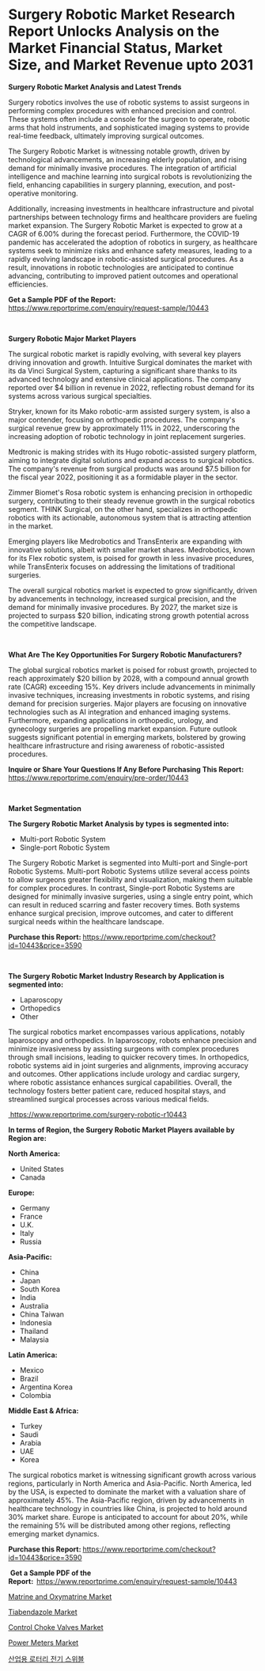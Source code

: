 <p><h1>Surgery Robotic Market Research Report Unlocks Analysis on the Market Financial Status, Market Size, and Market Revenue upto 2031</h1></p><p><strong>Surgery Robotic Market Analysis and Latest Trends</strong></p>
<p><p>Surgery robotics involves the use of robotic systems to assist surgeons in performing complex procedures with enhanced precision and control. These systems often include a console for the surgeon to operate, robotic arms that hold instruments, and sophisticated imaging systems to provide real-time feedback, ultimately improving surgical outcomes.</p><p>The Surgery Robotic Market is witnessing notable growth, driven by technological advancements, an increasing elderly population, and rising demand for minimally invasive procedures. The integration of artificial intelligence and machine learning into surgical robots is revolutionizing the field, enhancing capabilities in surgery planning, execution, and post-operative monitoring.</p><p>Additionally, increasing investments in healthcare infrastructure and pivotal partnerships between technology firms and healthcare providers are fueling market expansion. The Surgery Robotic Market is expected to grow at a CAGR of 6.00% during the forecast period. Furthermore, the COVID-19 pandemic has accelerated the adoption of robotics in surgery, as healthcare systems seek to minimize risks and enhance safety measures, leading to a rapidly evolving landscape in robotic-assisted surgical procedures. As a result, innovations in robotic technologies are anticipated to continue advancing, contributing to improved patient outcomes and operational efficiencies.</p></p>
<p><strong>Get a Sample PDF of the Report:&nbsp;</strong> <a href="https://www.reportprime.com/enquiry/request-sample/10443">https://www.reportprime.com/enquiry/request-sample/10443</a></p>
<p>&nbsp;</p>
<p><strong>Surgery Robotic Major Market Players</strong></p>
<p><p>The surgical robotic market is rapidly evolving, with several key players driving innovation and growth. Intuitive Surgical dominates the market with its da Vinci Surgical System, capturing a significant share thanks to its advanced technology and extensive clinical applications. The company reported over $4 billion in revenue in 2022, reflecting robust demand for its systems across various surgical specialties.</p><p>Stryker, known for its Mako robotic-arm assisted surgery system, is also a major contender, focusing on orthopedic procedures. The company's surgical revenue grew by approximately 11% in 2022, underscoring the increasing adoption of robotic technology in joint replacement surgeries.</p><p>Medtronic is making strides with its Hugo robotic-assisted surgery platform, aiming to integrate digital solutions and expand access to surgical robotics. The company's revenue from surgical products was around $7.5 billion for the fiscal year 2022, positioning it as a formidable player in the sector.</p><p>Zimmer Biomet's Rosa robotic system is enhancing precision in orthopedic surgery, contributing to their steady revenue growth in the surgical robotics segment. THINK Surgical, on the other hand, specializes in orthopedic robotics with its actionable, autonomous system that is attracting attention in the market.</p><p>Emerging players like Medrobotics and TransEnterix are expanding with innovative solutions, albeit with smaller market shares. Medrobotics, known for its Flex robotic system, is poised for growth in less invasive procedures, while TransEnterix focuses on addressing the limitations of traditional surgeries.</p><p>The overall surgical robotics market is expected to grow significantly, driven by advancements in technology, increased surgical precision, and the demand for minimally invasive procedures. By 2027, the market size is projected to surpass $20 billion, indicating strong growth potential across the competitive landscape.</p></p>
<p>&nbsp;</p>
<p><strong>What Are The Key Opportunities For Surgery Robotic Manufacturers?</strong></p>
<p><p>The global surgical robotics market is poised for robust growth, projected to reach approximately $20 billion by 2028, with a compound annual growth rate (CAGR) exceeding 15%. Key drivers include advancements in minimally invasive techniques, increasing investments in robotic systems, and rising demand for precision surgeries. Major players are focusing on innovative technologies such as AI integration and enhanced imaging systems. Furthermore, expanding applications in orthopedic, urology, and gynecology surgeries are propelling market expansion. Future outlook suggests significant potential in emerging markets, bolstered by growing healthcare infrastructure and rising awareness of robotic-assisted procedures.</p></p>
<p><strong>Inquire or Share Your Questions If Any Before Purchasing This Report:</strong> <a href="https://www.reportprime.com/enquiry/pre-order/10443">https://www.reportprime.com/enquiry/pre-order/10443</a></p>
<p>&nbsp;</p>
<p><strong>Market Segmentation</strong></p>
<p><strong>The Surgery Robotic Market Analysis by types is segmented into:</strong></p>
<p><ul><li>Multi-port Robotic System</li><li>Single-port Robotic System</li></ul></p>
<p><p>The Surgery Robotic Market is segmented into Multi-port and Single-port Robotic Systems. Multi-port Robotic Systems utilize several access points to allow surgeons greater flexibility and visualization, making them suitable for complex procedures. In contrast, Single-port Robotic Systems are designed for minimally invasive surgeries, using a single entry point, which can result in reduced scarring and faster recovery times. Both systems enhance surgical precision, improve outcomes, and cater to different surgical needs within the healthcare landscape.</p></p>
<p><strong>Purchase this Report:&nbsp;</strong><a href="https://www.reportprime.com/checkout?id=10443&price=3590">https://www.reportprime.com/checkout?id=10443&price=3590</a></p>
<p>&nbsp;</p>
<p><strong>The Surgery Robotic Market Industry Research by Application is segmented into:</strong></p>
<p><ul><li>Laparoscopy</li><li>Orthopedics</li><li>Other</li></ul></p>
<p><p>The surgical robotics market encompasses various applications, notably laparoscopy and orthopedics. In laparoscopy, robots enhance precision and minimize invasiveness by assisting surgeons with complex procedures through small incisions, leading to quicker recovery times. In orthopedics, robotic systems aid in joint surgeries and alignments, improving accuracy and outcomes. Other applications include urology and cardiac surgery, where robotic assistance enhances surgical capabilities. Overall, the technology fosters better patient care, reduced hospital stays, and streamlined surgical processes across various medical fields.</p></p>
<p><a href="https://www.reportprime.com/surgery-robotic-r10443">&nbsp;https://www.reportprime.com/surgery-robotic-r10443</a></p>
<p><strong>In terms of Region, the Surgery Robotic Market Players available by Region are:</strong></p>
<p>
    <p> <strong> North America: </strong>
        <ul>
            <li>United States</li>
            <li>Canada</li>
        </ul>
        </p> 
    <p> <strong> Europe: </strong>
        <ul>
            <li>Germany</li>
            <li>France</li>
            <li>U.K.</li>
            <li>Italy</li>
            <li>Russia</li>
        </ul>
        </p> 
    <p> <strong> Asia-Pacific: </strong>
        <ul>
            <li>China</li>
            <li>Japan</li>
            <li>South Korea</li>
            <li>India</li>
            <li>Australia</li>
            <li>China Taiwan</li>
            <li>Indonesia</li>
            <li>Thailand</li>
            <li>Malaysia</li>
        </ul>
        </p> 
    <p> <strong> Latin America: </strong>
        <ul>
            <li>Mexico</li>
            <li>Brazil</li>
            <li>Argentina Korea</li>
            <li>Colombia</li>
        </ul>
        </p> 
    <p> <strong> Middle East & Africa: </strong>
        <ul>
            <li>Turkey</li>
            <li>Saudi</li>
            <li>Arabia</li>
            <li>UAE</li>
            <li>Korea</li>
        </ul>
    </p>
    </p>
<p><p>The surgical robotics market is witnessing significant growth across various regions, particularly in North America and Asia-Pacific. North America, led by the USA, is expected to dominate the market with a valuation share of approximately 45%. The Asia-Pacific region, driven by advancements in healthcare technology in countries like China, is projected to hold around 30% market share. Europe is anticipated to account for about 20%, while the remaining 5% will be distributed among other regions, reflecting emerging market dynamics.</p></p>
<p><strong>Purchase this Report: </strong><a href="https://www.reportprime.com/checkout?id=10443&price=3590">https://www.reportprime.com/checkout?id=10443&price=3590</a></p>
<p>&nbsp;<strong>Get a Sample PDF of the Report:&nbsp;&nbsp;</strong><a href="https://www.reportprime.com/enquiry/request-sample/10443">https://www.reportprime.com/enquiry/request-sample/10443</a></p>
<p><strong></strong></p>
<p><p><a href="https://medium.com/@lottierunte1948/the-matrine-and-oxymatrine-market-report-analyzes-important-operational-and-performance-data-so-e18d67035b5d">Matrine and Oxymatrine Market</a></p><p><a href="https://www.linkedin.com/pulse/future-insights-tiabendazole-market-trends-regional-analysis-h4v2f?trackingId=g90kg2vmT2yNWojQouWeSw%3D%3D">Tiabendazole Market</a></p><p><a href="https://medium.com/@lottierunte1948/market-dynamics-and-future-trends-in-the-global-control-choke-valves-market-sector-forecasted-for-54d530e2088e">Control Choke Valves Market</a></p><p><a href="https://issuu.com/reportprime-2/docs/power-meters-market-size-2030.pptx_67682621170c9a">Power Meters Market</a></p><p><a href="https://medium.com/@puputzim_20688/industrial-rotary-electrical-swivel-market-%EC%9D%98-%EA%B8%80%EB%A1%9C%EB%B2%8C-%EC%8B%9C%EC%9E%A5-%EA%B0%9C%EC%9A%94%EB%8A%94-%EC%A0%84-%EC%84%B8%EA%B3%84-%EB%B0%8F-%EC%A3%BC%EC%9A%94-%EC%8B%9C%EC%9E%A5%EC%9D%98-%EC%82%B0%EC%97%85%EC%97%90-%EC%98%81%ED%96%A5%EC%9D%84-%EB%AF%B8%EC%B9%98%EB%8A%94-%EC%A3%BC%EC%9A%94-%ED%8A%B8%EB%A0%8C%EB%93%9C%EC%97%90-%EB%8C%80%ED%95%9C-%EB%8F%85%ED%8A%B9%ED%95%9C-9ac8514668d6?postPublishedType=initial">산업용 로터리 전기 스위블</a></p></p>